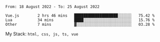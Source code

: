 <!--START_SECTION:waka-->

```text
From: 18 August 2022 - To: 25 August 2022

Vue.js        2 hrs 46 mins   ███████████████████░░░░░░   75.42 %
Lua           34 mins         ████░░░░░░░░░░░░░░░░░░░░░   15.76 %
Other         7 mins          ▓░░░░░░░░░░░░░░░░░░░░░░░░   03.28 %
```

<!--END_SECTION:waka-->
My Stack: `html, css, js, ts, vue`
